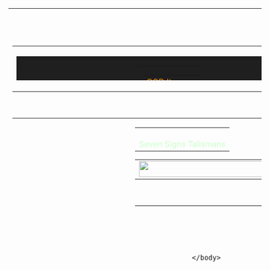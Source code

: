 <!--### Hi there 👋
- 🔭 I’m currently working on L2Capitol Game Server.
- 🌱 I’m currently learning Java in SoftUni.
- 📫 How to reach me: You Cannot right now
- ⚡ Fun fact: Im a truck driver who like to write PC Game servers logic on Java,HTML,JS and SQL.
-->
<!--
**DiyanDichev/DiyanDichev** is a ✨ _special_ ✨ repository because its `README.md` (this file) appears on your GitHub profile.

Here are some ideas to get you started:

- 🔭 I’m currently working on ...
- 🌱 I’m currently learning ...
- 👯 I’m looking to collaborate on ...
- 🤔 I’m looking for help with ...
- 💬 Ask me about ...
- 📫 How to reach me: ...
- 😄 Pronouns: ...
- ⚡ Fun fact: ...
-->


<!--
![Anurag's GitHub stats](https://github-readme-stats.vercel.app/api?username=DiyanDichev&show_icons=true&theme=darcula)
[![Top Langs](https://github-readme-stats.vercel.app/api/top-langs/?username=DiyanDichev&layout=donut)](https://github.com/DiyanDichev/github-readme-stats)
-->
<html>
<body>
	    <table border=0 cellpadding=0 cellspacing=0 height=510 width=256 ><tr><td valign="top" align="center"><br>
		<center><br>
			<table width=616 bgcolor=171717>
			</table>
		</center>
		<table width=730 border=0 cellpadding=0>
			<tr>
				<td width=720 fixwidth=720>
					<img src="L2UI.SquareGray" width=744 height=2>
					<table width=760 bgcolor="1F1F1F" height=48>
						<tr>
							<td width=330>
								<table width=330>
									<tr>
										<td width=330>
										</td>
									</tr>
								</table>
							</td>
							<td width=644>
								<table width=604 border=0>
									<tr>
										<td>
											<table cellpadding=0 cellspacing=0 border=0>
												<tr>
													<td>
														<font name="hs12" color="FF9900">GOD Items</font>
													</td>
													<td>
													</td>
												</tr>
											</table>
										</td>
									</tr>
									<tr>
										<td>
										</td>
									</tr>
								</table>
							</td>
							<td width=64 align="RIGHT">
							</td>
						</tr>
					</table>
					<img src="L2UI.SquareGray" width="756" height=2>
				</td>
			</tr>
		</table><br>
		<center>
			<table width=760 height=200>
				<tr>
					<td width=220>
						<table width=220 background=L2UI_CT1.Windows_DF_Drawer_Bg>
							 <tr>
								<td align=CENTER>
												<button value="Eternal PvP Armor" action="bypass -h scripts_Util:CommunityMultisell 60226" width=200 height=32 back="L2UI_CT1.OlympiadWnd_DF_Fight3None" fore="L2UI_CT1.OlympiadWnd_DF_Fight3None"><br1>
												<button value="GOD Weapons Upgrade" action="bypass -h scripts_Util:CommunityMultisell 60227" width=200 height=32 back="L2UI_CT1.OlympiadWnd_DF_Fight3None" fore="L2UI_CT1.OlympiadWnd_DF_Fight3None"><br1>												
												<button value="GOD Armors Upgrade" action="bypass -h scripts_Util:CommunityMultisell 60209" width=200 height=32 back="L2UI_CT1.OlympiadWnd_DF_Fight3None" fore="L2UI_CT1.OlympiadWnd_DF_Fight3None"><br1>
												<button value="RB Jawels Upgrade" action="bypass -h scripts_Util:CommunityMultisell 60201" width=200 height=32 back="L2UI_CT1.OlympiadWnd_DF_Fight3None" fore="L2UI_CT1.OlympiadWnd_DF_Fight3None"><br1>
												<button value="Epic Weapons Upgrade" action="bypass -h scripts_Util:CommunityMultisell 60202" width=200 height=32 back="L2UI_CT1.OlympiadWnd_DF_Fight3None" fore="L2UI_CT1.OlympiadWnd_DF_Fight3None"><br1>
												<button value="     Talisman Abundance Upgrade" action="bypass -h scripts_Util:CommunityMultisell 60204" width=200 height=32 back="L2UI_CT1.OlympiadWnd_DF_Fight3None" fore="L2UI_CT1.OlympiadWnd_DF_Fight3None"><br1>
												<button value="Seven Sign's Talisman" action="bypass -h scripts_Util:CommunityMultisell 60225" width=200 height=32 back="L2UI_CT1.OlympiadWnd_DF_Fight3None" fore="L2UI_CT1.OlympiadWnd_DF_Fight3None"><br1>
												<button value="Seed Talisman" action="bypass _bbsfile:smallNpcs/seedtalisman" width=200 height=32 back="L2UI_CT1.OlympiadWnd_DF_Fight3None" fore="L2UI_CT1.OlympiadWnd_DF_Fight3None"><br1>
												<button value="Bracelets" action="bypass _bbsfile:smallNpcs/bracelets" width=200 height=32 back="L2UI_CT1.OlympiadWnd_DF_Fight3None" fore="L2UI_CT1.OlympiadWnd_DF_Fight3None"><br1>
												<button value="Tauti Weapons Upgrade" action="bypass -h scripts_Util:CommunityMultisell 60208" width=200 height=32 back="L2UI_CT1.OlympiadWnd_DF_Fight3None" fore="L2UI_CT1.OlympiadWnd_DF_Fight3None"><br1>
												<button value="Back" action="bypass _bbsfile:smallNpcs/goditems" width=200 height=32 back="L2UI_CT1.OlympiadWnd_DF_Fight3None" fore="L2UI_CT1.OlympiadWnd_DF_Fight3None"><br1>												
								</td>
								</tr>
						</table>
					</td>
					<td width=520>
						<table width=520 background=L2UI_CT1.Windows_DF_Drawer_Bg cellspacing=0 cellpadding=4>
							<tr>
								<td align=CENTER fixwidth=520>
									<font name="hs12" color="CCFFCC"><br>Seven Signs Talismans</font><br>
								</td>
							</tr>
						</table>
						<center>
							<table width=500 fixwidth=220 cellspacing=0 cellpadding=4><tr><td align=CENTER><img src="L2UI_CH3.herotower_deco" width=256 height=32></td></tr></table><br>
						</center>
						<table>
						<tr>
						<td width=760 height=296>
There are 3 types of Seven Signs Talismans.<br>
Talisman of Lilith - Dropped by RB Lilith.<br>
Talisman of Anakim - Dropped by RB Anakim.<br>
Seven Sign's Talisman can be obtained by upgrade.<br>
You need both Lilith and Anakim Talismans and Seven Sing's Energy to do that.<br>
Seven Signs' Energy is obtained by drop from Lilith and Anakim with low chance.<br>
Lilith and Anakim are custom bosses in Kamaloka instance.<br>
Kamaloka instance NPC can be found in Giran,npc name Lilith.
						</td>
						</tr>						
						</table>
					</td>
				</tr>
			</table>
		</center><br>		
		<br>
		<img src="L2UI.SquareGray" width=768 height=2>
		
	</body>
</html>
